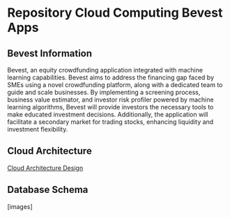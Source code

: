<h1> Repository Cloud Computing Bevest Apps</h1>

## Bevest Information
Bevest, an equity crowdfunding application integrated with machine learning capabilities. Bevest aims to address the financing gap faced by SMEs using a novel crowdfunding platform, along with a dedicated team to guide and scale businesses. By implementing a screening process, business value estimator, and investor risk profiler powered by machine learning algorithms, Bevest will provide investors the necessary tools to make educated investment decisions. Additionally, the application will facilitate a secondary market for trading stocks, enhancing liquidity and investment flexibility.


## Cloud Architecture
[Cloud Architecture Design](https://raw.githubusercontent.com/Bevest-Technology/bevest-components/main/Cloud%20Architecture%20Bevest-Bevest%20Cloud%20Architecture.png)

## Database Schema
[images]


